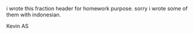 i wrote this fraction header for homework purpose.
sorry i wrote some of them with indonesian.

Kevin AS
